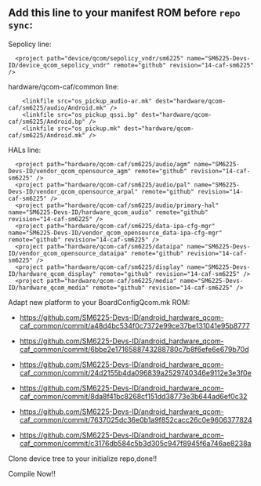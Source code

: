 ## Add this line to your manifest ROM before ```repo sync```:

Sepolicy line:
```
  <project path="device/qcom/sepolicy_vndr/sm6225" name="SM6225-Devs-ID/device_qcom_sepolicy_vndr" remote="github" revision="14-caf-sm6225" />
```
hardware/qcom-caf/common line:
```
    <linkfile src="os_pickup_audio-ar.mk" dest="hardware/qcom-caf/sm6225/audio/Android.mk" />
    <linkfile src="os_pickup_qssi.bp" dest="hardware/qcom-caf/sm6225/Android.bp" />
    <linkfile src="os_pickup.mk" dest="hardware/qcom-caf/sm6225/Android.mk" />
```

HALs line:
```
  <project path="hardware/qcom-caf/sm6225/audio/agm" name="SM6225-Devs-ID/vendor_qcom_opensource_agm" remote="github" revision="14-caf-sm6225" />
  <project path="hardware/qcom-caf/sm6225/audio/pal" name="SM6225-Devs-ID/vendor_qcom_opensource_arpal" remote="github" revision="14-caf-sm6225" />
  <project path="hardware/qcom-caf/sm6225/audio/primary-hal" name="SM6225-Devs-ID/hardware_qcom_audio" remote="github" revision="14-caf-sm6225" />
  <project path="hardware/qcom-caf/sm6225/data-ipa-cfg-mgr" name="SM6225-Devs-ID/vendor_qcom_opensource_data-ipa-cfg-mgr" remote="github" revision="14-caf-sm6225" />
  <project path="hardware/qcom-caf/sm6225/dataipa" name="SM6225-Devs-ID/vendor_qcom_opensource_dataipa" remote="github" revision="14-caf-sm6225" />
  <project path="hardware/qcom-caf/sm6225/display" name="SM6225-Devs-ID/hardware_qcom_display" remote="github" revision="14-caf-sm6225" />
  <project path="hardware/qcom-caf/sm6225/media" name="SM6225-Devs-ID/hardware_qcom_media" remote="github" revision="14-caf-sm6225" />
```

Adapt new platform to your BoardConfigQcom.mk ROM:
- https://github.com/SM6225-Devs-ID/android_hardware_qcom-caf_common/commit/a48d4bc534f0c7372e99ce37be131041e95b8777

- https://github.com/SM6225-Devs-ID/android_hardware_qcom-caf_common/commit/6bbe2e1716588743288780c7b8f6efe6e679b70d

- https://github.com/SM6225-Devs-ID/android_hardware_qcom-caf_common/commit/24d2155b4da096839a2529740346e9112e3e3f0e

- https://github.com/SM6225-Devs-ID/android_hardware_qcom-caf_common/commit/8da8f41bc8268cf151dd38773e3b644ad6ef0c32

- https://github.com/SM6225-Devs-ID/android_hardware_qcom-caf_common/commit/7637025dc36e0b1a9f852cacc26c0e9606377824

- https://github.com/SM6225-Devs-ID/android_hardware_qcom-caf_common/commit/c3176db584c5b3d305c947f8945f6a746ae8238a

Clone device tree to your initialize repo,done!!

Compile Now!!